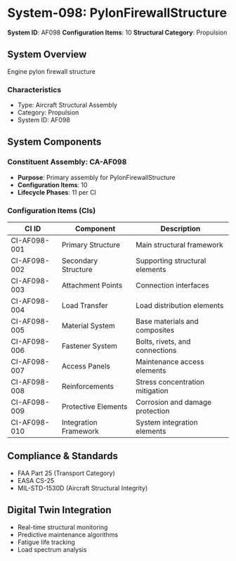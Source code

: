 # System-098: PylonFirewallStructure

**System ID**: AF098
**Configuration Items**: 10
**Structural Category**: Propulsion

## System Overview

Engine pylon firewall structure

### Characteristics
- Type: Aircraft Structural Assembly
- Category: Propulsion
- System ID: AF098

## System Components

### Constituent Assembly: CA-AF098
- **Purpose**: Primary assembly for PylonFirewallStructure
- **Configuration Items**: 10
- **Lifecycle Phases**: 11 per CI

### Configuration Items (CIs)

| CI ID | Component | Description |
|-------|-----------|-------------|
| CI-AF098-001 | Primary Structure | Main structural framework |
| CI-AF098-002 | Secondary Structure | Supporting structural elements |
| CI-AF098-003 | Attachment Points | Connection interfaces |
| CI-AF098-004 | Load Transfer | Load distribution elements |
| CI-AF098-005 | Material System | Base materials and composites |
| CI-AF098-006 | Fastener System | Bolts, rivets, and connections |
| CI-AF098-007 | Access Panels | Maintenance access elements |
| CI-AF098-008 | Reinforcements | Stress concentration mitigation |
| CI-AF098-009 | Protective Elements | Corrosion and damage protection |
| CI-AF098-010 | Integration Framework | System integration elements |

## Compliance & Standards
- FAA Part 25 (Transport Category)
- EASA CS-25
- MIL-STD-1530D (Aircraft Structural Integrity)

## Digital Twin Integration
- Real-time structural monitoring
- Predictive maintenance algorithms
- Fatigue life tracking
- Load spectrum analysis

